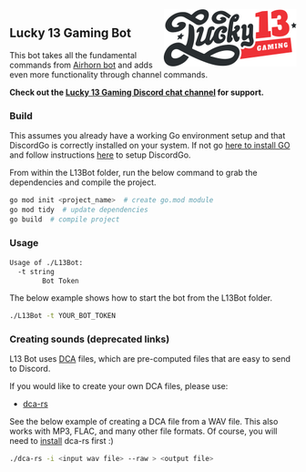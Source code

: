 <img align="right" src="https://raw.githubusercontent.com/FoxXix/FoxXix.github.io/master/L13/img/l131.png">

## Lucky 13 Gaming Bot

This bot takes all the fundamental commands from [Airhorn bot](https://airhorn.solutions)
and adds even more functionality through channel commands.

**Check out the [Lucky 13 Gaming Discord chat channel](https://discord.gg/kCc4EWTn4D) for support.**

### Build

This assumes you already have a working Go environment setup and that
DiscordGo is correctly installed on your system. If not go [here to install GO](https://go.dev/doc/install)
and follow instructions [here](https://pkg.go.dev/github.com/bwmarrin/discordgo#section-readme) to setup DiscordGo.

From within the L13Bot folder, run the below command to grab the dependencies and compile the
project.

```sh
go mod init <project_name>  # create go.mod module
go mod tidy  # update dependencies
go build  # compile project
```

### Usage

```
Usage of ./L13Bot:
  -t string
        Bot Token
```

The below example shows how to start the bot from the L13Bot folder.

```sh
./L13Bot -t YOUR_BOT_TOKEN
```

### Creating sounds (deprecated links)

L13 Bot uses [DCA](https://github.com/bwmarrin/dca) files, which are 
pre-computed files that are easy to send to Discord.

If you would like to create your own DCA files, please use:
* [dca-rs](https://github.com/nstafie/dca-rs)

See the below example of creating a DCA file from a WAV file.  This also works 
with MP3, FLAC, and many other file formats. Of course, you will need to 
[install](https://github.com/nstafie/dca-rs#installation) dca-rs first :)

```sh
./dca-rs -i <input wav file> --raw > <output file>
```
